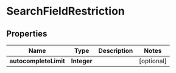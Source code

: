 # SearchFieldRestriction

## Properties
Name | Type | Description | Notes
------------ | ------------- | ------------- | -------------
**autocompleteLimit** | **Integer** |  |  [optional]

